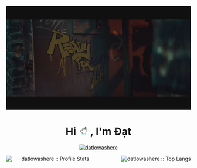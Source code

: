 <div align="center">
<img src="https://github.com/datlowashere/datlowashere/blob/main/btn.png" alt="banner">
</div>
<h1 align="center">Hi <img src="https://github.com/datlowashere/datlowashere/blob/main/shaka.gif" alt="handshake" width="5%"> , I'm Đạt</h1>
<p align="center" ><a href="https://github.com/datlowashere">
    <img style="for-the-badge "  src="https://komarev.com/ghpvc/?username=datlowashere&style=for-the-badge&color=orange" alt="datlowashere">
</a></p>
<div align="center">
<img align="left" width="50%%" src="https://github-readme-stats.vercel.app/api?username=datlowashere&show_icons=true&theme=codeSTACKr" alt="datlowashere :: Profile Stats" />
<img align="right" height="30%"  src="https://github-readme-stats.vercel.app/api/top-langs/?username=datlowashere&langs_count=10&layout=compact&theme=codeSTACKr" alt="datlowashere :: Top Langs" />
</div>
